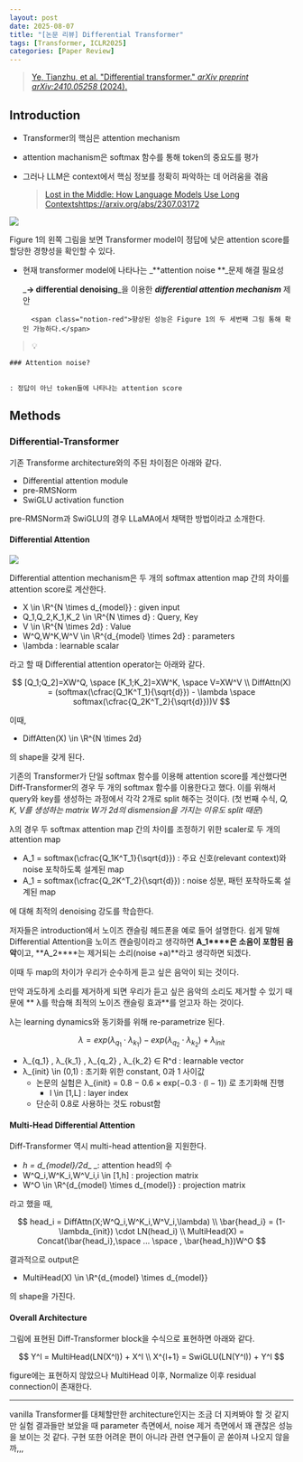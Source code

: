 ```yaml
---
layout: post
date: 2025-08-07
title: "[논문 리뷰] Differential Transformer"
tags: [Transformer, ICLR2025]
categories: [Paper Review]
---
```


> [Ye, Tianzhu, et al. "Differential transformer." ](https://arxiv.org/abs/2410.05258)[_arXiv preprint arXiv:2410.05258_](https://arxiv.org/abs/2410.05258)[ (2024).](https://arxiv.org/abs/2410.05258)



## Introduction

- Transformer의 핵심은 attention mechanism
- attention machanism은 softmax 함수를 통해 token의 중요도를 평가
- 그러나 LLM은 context에서 핵심 정보를 정확히 파악하는 데 어려움을 겪음

	> [Lost in the Middle: How Language Models Use Long Contextshttps://arxiv.org/abs/2307.03172](https://arxiv.org/abs/2307.03172)


![](https://prod-files-secure.s3.us-west-2.amazonaws.com/542b861c-36a8-4051-84e5-8804b6728dba/9083ea56-691a-4752-ae26-47f403431ac8/image.png?X-Amz-Algorithm=AWS4-HMAC-SHA256&X-Amz-Content-Sha256=UNSIGNED-PAYLOAD&X-Amz-Credential=ASIAZI2LB466QRBCWXXC%2F20251012%2Fus-west-2%2Fs3%2Faws4_request&X-Amz-Date=20251012T150055Z&X-Amz-Expires=3600&X-Amz-Security-Token=IQoJb3JpZ2luX2VjEIT%2F%2F%2F%2F%2F%2F%2F%2F%2F%2FwEaCXVzLXdlc3QtMiJIMEYCIQC2T%2B9R5T4psx2wEwXlduUxPF1mqT25EgjIKICRYoBGrQIhALzV0hP%2F3v3oP1k2FPxPgt9ClzS9Xg6sCl9VDqgRK4GSKv8DCC0QABoMNjM3NDIzMTgzODA1IgwWqKjTAwF8hfLSD7oq3ANHUPX5fpjduHSQnt4ZS6MWZRa8wlyQ1uhIOhfZfpmdZ1WIXK0USAyLcN2GWD%2FeOIwYhgRsuGNlX1N8GDvglVW65mldzqgWFReY4%2FaDNCbsHoRuqwqcb3yeYYppvJj8ftUoBnNeoN6LkWVAn4m0aThBrZWNgb%2BpY5%2FU0Ro3BiO74iizrbtAEzQGYaCLHc%2BqB1ehvmh7PweOzjAKhQsa7ORXmhBbx48HIds6Q0LLfNYle9xrIVqSoKvbzfaYN6Cb8j6GuxqS7RrkgqzwF6Ls9Zcx%2BXKgZdd4NilEuaxPYQWwfZTSQ9wjE5cZ5gHOXghYcx0QXr3vj%2BoD75%2F%2FerspQPgYwAU7iPOzPpnogfgW%2B2DocOWy9dx6NhnB8aH5S3CniqMAlGyFsVKjAkHjPZ%2FMVeKro%2B7OxrEicQp5pNfZAhJ783hTo1L%2BYQ7JxngaSDypQFkBVhSPsPqrJs5w6%2BsgBcq6KU5rr4QX8JXQ6PlNWp%2F7YUxAY3yCsHcX9yuEIGA3zsfwnvpvoXyILj0pPBcqw6yidr0Kk13LSILimRLNxfoHfcgdx0YVOnAg6ujxyJScgljvikwQwJwb09UOXWspnIgVbaREF5%2F0FJEOlyVRir8sYzTIvU%2BGvQKY9sjZaDDWuK7HBjqkAd5bhChj8MCNikYPsrsKonsN48kBogYeh5Bcy6acAJA8Lwe%2B0R6VaUGBvWu1mswxIgFlzWJGwkrvOPQhDoTNnb5jgh5nPsPYDbAw4HwFG93Q9%2FLfWNfOpGFxOc9OsjqZW2UzG%2BQLrAmZrXRG9u53VWuTjfxC2utMxrlYRQL9d6jYax35ZsDY2NLcW%2FvJRaT4MDSJaXAiD2s47w%2BMs3Es7vJQ893G&X-Amz-Signature=13cb38be235c9607a49c4c2d7fd5dc436e1d73f4bdafc7b9d994873722dc8a9f&X-Amz-SignedHeaders=host&x-amz-checksum-mode=ENABLED&x-id=GetObject)


Figure 1의 왼쪽 그림을 보면 Transformer model이 정답에 낮은 attention score를 할당한 경향성을 확인할 수 있다.

- 현재 transformer model에 나타나는 _**attention noise **_문제 해결 필요성

	_**→ differential denoising**_을 이용한 _**differential attention mechanism**_ 제안


		<span class="notion-red">향상된 성능은 Figure 1의 두 세번째 그림 통해 확인 가능하다.</span>


> 💡 


	### Attention noise?


	: 정답이 아닌 token들에 나타나는 attention score



## Methods



### Differential-Transformer


기존 Transforme architecture와의 주된 차이점은 아래와 같다.

- Differential attention module
- pre-RMSNorm
- SwiGLU activation function

pre-RMSNorm과 SwiGLU의 경우 LLaMA에서 채택한 방법이라고 소개한다.



#### Differential Attention


![](https://prod-files-secure.s3.us-west-2.amazonaws.com/542b861c-36a8-4051-84e5-8804b6728dba/116d70b2-1963-4810-9167-f4c7d8a06e8f/image.png?X-Amz-Algorithm=AWS4-HMAC-SHA256&X-Amz-Content-Sha256=UNSIGNED-PAYLOAD&X-Amz-Credential=ASIAZI2LB466QRBCWXXC%2F20251012%2Fus-west-2%2Fs3%2Faws4_request&X-Amz-Date=20251012T150055Z&X-Amz-Expires=3600&X-Amz-Security-Token=IQoJb3JpZ2luX2VjEIT%2F%2F%2F%2F%2F%2F%2F%2F%2F%2FwEaCXVzLXdlc3QtMiJIMEYCIQC2T%2B9R5T4psx2wEwXlduUxPF1mqT25EgjIKICRYoBGrQIhALzV0hP%2F3v3oP1k2FPxPgt9ClzS9Xg6sCl9VDqgRK4GSKv8DCC0QABoMNjM3NDIzMTgzODA1IgwWqKjTAwF8hfLSD7oq3ANHUPX5fpjduHSQnt4ZS6MWZRa8wlyQ1uhIOhfZfpmdZ1WIXK0USAyLcN2GWD%2FeOIwYhgRsuGNlX1N8GDvglVW65mldzqgWFReY4%2FaDNCbsHoRuqwqcb3yeYYppvJj8ftUoBnNeoN6LkWVAn4m0aThBrZWNgb%2BpY5%2FU0Ro3BiO74iizrbtAEzQGYaCLHc%2BqB1ehvmh7PweOzjAKhQsa7ORXmhBbx48HIds6Q0LLfNYle9xrIVqSoKvbzfaYN6Cb8j6GuxqS7RrkgqzwF6Ls9Zcx%2BXKgZdd4NilEuaxPYQWwfZTSQ9wjE5cZ5gHOXghYcx0QXr3vj%2BoD75%2F%2FerspQPgYwAU7iPOzPpnogfgW%2B2DocOWy9dx6NhnB8aH5S3CniqMAlGyFsVKjAkHjPZ%2FMVeKro%2B7OxrEicQp5pNfZAhJ783hTo1L%2BYQ7JxngaSDypQFkBVhSPsPqrJs5w6%2BsgBcq6KU5rr4QX8JXQ6PlNWp%2F7YUxAY3yCsHcX9yuEIGA3zsfwnvpvoXyILj0pPBcqw6yidr0Kk13LSILimRLNxfoHfcgdx0YVOnAg6ujxyJScgljvikwQwJwb09UOXWspnIgVbaREF5%2F0FJEOlyVRir8sYzTIvU%2BGvQKY9sjZaDDWuK7HBjqkAd5bhChj8MCNikYPsrsKonsN48kBogYeh5Bcy6acAJA8Lwe%2B0R6VaUGBvWu1mswxIgFlzWJGwkrvOPQhDoTNnb5jgh5nPsPYDbAw4HwFG93Q9%2FLfWNfOpGFxOc9OsjqZW2UzG%2BQLrAmZrXRG9u53VWuTjfxC2utMxrlYRQL9d6jYax35ZsDY2NLcW%2FvJRaT4MDSJaXAiD2s47w%2BMs3Es7vJQ893G&X-Amz-Signature=791d981953c97c5f14b4b3857c147d173b07009f6f8f42c4390eef62e0588ea7&X-Amz-SignedHeaders=host&x-amz-checksum-mode=ENABLED&x-id=GetObject)


Differential attention mechanism은 두 개의 softmax attention map 간의 차이를 attention score로 계산한다.

- X \in \R^{N \times d\_{model}} : given input
- Q\_1,Q\_2,K\_1,K\_2 \in \R^{N \times d} : Query, Key
- V \in \R^{N \times 2d} : Value
- W^Q,W^K,W^V \in \R^{d\_{model} \times 2d} : parameters
- \lambda : learnable scalar

라고 할 때 Differential attention operator는 아래와 같다.


$$
[Q_1;Q_2]=XW^Q, \space [K_1;K_2]=XW^K, \space V=XW^V \\
DiffAttn(X) = (softmax(\cfrac{Q_1K^T_1}{\sqrt{d}}) - \lambda \space softmax(\cfrac{Q_2K^T_2}{\sqrt{d}}))V
$$


이때,

- DiffAtten(X) \in \R^{N \times 2d}

의 shape을 갖게 된다.


기존의 Transformer가 단일 softmax 함수를 이용해 attention score를 계산했다면 Diff-Transformer의 경우 두 개의 softmax 함수를 이용한다고 했다. 이를 위해서 query와 key를 생성하는 과정에서 각각 2개로 split 해주는 것이다. <span class="notion-red">(첫 번째 수식, </span><span class="notion-red">_Q, K, V를 생성하는 matrix W가 2d의 dismension을 가지는 이유도 split 때문_</span><span class="notion-red">)</span>


 λ의 경우 두 softmax attention map 간의 차이를 조정하기 위한 scaler로 두 개의 attention map

- A\_1 = softmax(\cfrac{Q\_1K^T\_1}{\sqrt{d}}) : 주요 신호(relevant context)와 noise 포착하도록 설계된 map
- A\_1 = softmax(\cfrac{Q\_2K^T\_2}{\sqrt{d}}) : noise 성분, 패턴 포착하도록 설계된 map 

에 대해 최적의 denoising 강도를 학습한다.


저자들은 introduction에서 노이즈 캔슬링 헤드폰을 예로 들어 설명한다. 쉽게 말해 Differential Attention을 노이즈 캔슬링이라고 생각하면 **A\_1****은 소음이 포함된 음악**이고, **A\_2****는 제거되는 소리(noise +a)**라고 생각하면 되겠다. 


이때 두 map의 차이가 우리가 순수하게 듣고 싶은 음악이 되는 것이다. 


만약 과도하게 소리를 제거하게 되면 우리가 듣고 싶은 음악의 소리도 제거할 수 있기 때문에 ** λ를 학습해 최적의 노이즈 캔슬링 효과**를 얻고자 하는 것이다.


λ는 learning dynamics와 동기화를 위해 re-parametrize 된다.


$$
\lambda = exp(\lambda_{q_1} \cdot \lambda_{k_1}) - exp(\lambda_{q_2} \cdot \lambda_{k_2}) + \lambda_{init}
$$

- λ\_{q\_1} , λ\_{k\_1} , λ\_{q\_2} , λ\_{k\_2} ∈ R^d : learnable vector
- λ\_{init} \in (0,1) : 초기화 위한 constant, 0과 1 사이값
	- 논문의 실험은 λ\_{init} = 0.8 − 0.6 × exp(−0.3 · (l − 1)) 로 초기화해 진행
		- l \in [1,L] : layer index
	- 단순히 0.8로 사용하는 것도 robust함


#### **Multi-Head Differential Attention**


Diff-Transformer 역시 multi-head attention을 지원한다.

- _h = d\_{model}/2d__ _: attention head의 수
- W^Q\_i,W^K\_i,W^V\_i,i \in [1,h] : projection matrix
- W^O \in \R^{d\_{model} \times d\_{model}} : projection matrix

라고 했을 때,


$$
head_i = DiffAttn(X;W^Q_i,W^K_i,W^V_i,\lambda) \\
\bar{head_i} = (1-\lambda_{init}) \cdot LN(head_i) \\
MultiHead(X) = Concat(\bar{head_i},\space ... \space , \bar{head_h})W^O
$$


결과적으로 output은

- MultiHead(X) \in \R^{d\_{model} \times d\_{model}}

의 shape을 가진다.



#### Overall Architecture


그림에 표현된 Diff-Transformer block을 수식으로 표현하면 아래와 같다.


$$
Y^l = MultiHead(LN(X^l)) + X^l \\
X^{l+1} = SwiGLU(LN(Y^l)) + Y^l
$$


figure에는 표현하지 않았으나 MultiHead 이후, Normalize 이후 residual connection이 존재한다.


---


vanilla Transformer를 대체할만한 architecture인지는 조금 더 지켜봐야 할 것 같지만 실험 결과들만 보았을 때 parameter 측면에서, noise 제거 측면에서 꽤 괜찮은 성능을 보이는 것 같다. 구현 또한 어려운 편이 아니라 관련 연구들이 곧 쏟아져 나오지 않을까,,,

